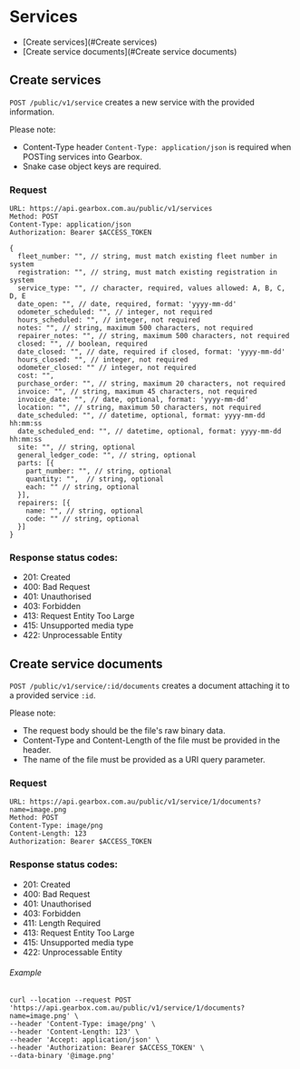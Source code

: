 # Services

- [Create services](#Create services)
- [Create service documents](#Create service documents)

## Create services

`POST /public/v1/service` creates a new service with the provided information.

Please note:

- Content-Type header `Content-Type: application/json` is required when POSTing services into Gearbox.
- Snake case object keys are required.

### Request

```
URL: https://api.gearbox.com.au/public/v1/services
Method: POST
Content-Type: application/json
Authorization: Bearer $ACCESS_TOKEN

{
  fleet_number: "", // string, must match existing fleet number in system
  registration: "", // string, must match existing registration in system
  service_type: "", // character, required, values allowed: A, B, C, D, E
  date_open: "", // date, required, format: 'yyyy-mm-dd'
  odometer_scheduled: "", // integer, not required
  hours_scheduled: "", // integer, not required
  notes: "", // string, maximum 500 characters, not required
  repairer_notes: "", // string, maximum 500 characters, not required
  closed: "", // boolean, required
  date_closed: "", // date, required if closed, format: 'yyyy-mm-dd'
  hours_closed: "", // integer, not required
  odometer_closed: "" // integer, not required
  cost: "",
  purchase_order: "", // string, maximum 20 characters, not required
  invoice: "", // string, maximum 45 characters, not required
  invoice_date: "", // date, optional, format: 'yyyy-mm-dd'
  location: "", // string, maximum 50 characters, not required
  date_scheduled: "", // datetime, optional, format: yyyy-mm-dd hh:mm:ss
  date_scheduled_end: "", // datetime, optional, format: yyyy-mm-dd hh:mm:ss
  site: "", // string, optional
  general_ledger_code: "", // string, optional
  parts: [{
    part_number: "", // string, optional
    quantity: "",  // string, optional
    each: "" // string, optional
  }],
  repairers: [{
    name: "", // string, optional
    code: "" // string, optional
  }]
}
```

### Response status codes:

- 201: Created
- 400: Bad Request
- 401: Unauthorised
- 403: Forbidden
- 413: Request Entity Too Large
- 415: Unsupported media type
- 422: Unprocessable Entity

## Create service documents

`POST /public/v1/service/:id/documents` creates a document attaching it to a provided service `:id`.

Please note:

- The request body should be the file's raw binary data.
- Content-Type and Content-Length of the file must be provided in the header.
- The name of the file must be provided as a URI query parameter.

### Request

```
URL: https://api.gearbox.com.au/public/v1/service/1/documents?name=image.png
Method: POST
Content-Type: image/png
Content-Length: 123
Authorization: Bearer $ACCESS_TOKEN
```

### Response status codes:

- 201: Created
- 400: Bad Request
- 401: Unauthorised
- 403: Forbidden
- 411: Length Required
- 413: Request Entity Too Large
- 415: Unsupported media type
- 422: Unprocessable Entity

###### Example

```
curl --location --request POST 'https://api.gearbox.com.au/public/v1/service/1/documents?name=image.png' \
--header 'Content-Type: image/png' \
--header 'Content-Length: 123' \
--header 'Accept: application/json' \
--header 'Authorization: Bearer $ACCESS_TOKEN' \
--data-binary '@image.png'
```